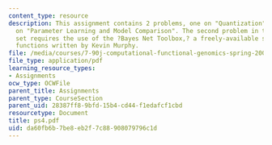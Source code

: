 ```yaml
---
content_type: resource
description: This assignment contains 2 problems, one on "Quantization", and another
  on "Parameter Learning and Model Comparison". The second problem in this problem
  set requires the use of the ?Bayes Net Toolbox,? a freely-available set of MATLAB
  functions written by Kevin Murphy.
file: /media/courses/7-90j-computational-functional-genomics-spring-2005/da60fb6b7be8eb2f7c88908079796c1d_ps4.pdf
file_type: application/pdf
learning_resource_types:
- Assignments
ocw_type: OCWFile
parent_title: Assignments
parent_type: CourseSection
parent_uid: 28387ff8-9bfd-15b4-cd44-f1edafcf1cbd
resourcetype: Document
title: ps4.pdf
uid: da60fb6b-7be8-eb2f-7c88-908079796c1d
---
```

